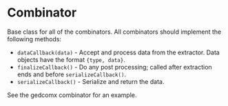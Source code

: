 # Combinator

Base class for all of the combinators. All combinators should implement the following methods:

* `dataCallback(data)` - Accept and process data from the extractor. Data objects have the format `{type, data}`.
* `finalizeCallback()` - Do any post processing; called after extraction ends and before `serializeCallback()`.
* `serializeCallback()` - Serialize and return the data.

See the gedcomx combinator for an example.
